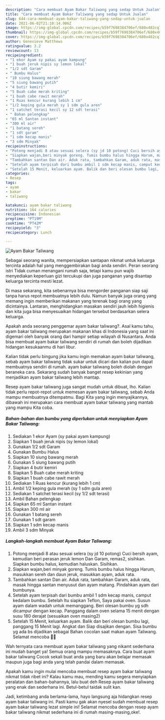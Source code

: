 ```yaml
---
description: "Cara membuat Ayam Bakar Taliwang yang sedap Untuk Jualan"
title: "Cara membuat Ayam Bakar Taliwang yang sedap Untuk Jualan"
slug: 644-cara-membuat-ayam-bakar-taliwang-yang-sedap-untuk-jualan
date: 2021-06-02T21:10:14.906Z
image: https://img-global.cpcdn.com/recipes/b59f7698384706ef/680x482cq70/ayam-bakar-taliwang-foto-resep-utama.jpg
thumbnail: https://img-global.cpcdn.com/recipes/b59f7698384706ef/680x482cq70/ayam-bakar-taliwang-foto-resep-utama.jpg
cover: https://img-global.cpcdn.com/recipes/b59f7698384706ef/680x482cq70/ayam-bakar-taliwang-foto-resep-utama.jpg
author: Genevieve Matthews
ratingvalue: 3.2
reviewcount: 13
recipeingredient:
- "1 ekor Ayam sy pakai ayam kampung"
- "1 buah jeruk nipis sy lemon lokal"
- "1/2 sdt Garam"
- " Bumbu Halus"
- "10 siung bawang merah"
- "5 siung bawang putih"
- "4 butir kemiri"
- "5 Buah cabe merah kriting"
- "1 buah cabe rawit merah"
- "1 Ruas kencur kurang lebih 1 cm"
- "1/2 keping gula merah sy 1 sdm gula aren"
- "1 satchet terasi kecil sy 12 sdt terasi"
- " Bahan pelengkap"
- "65 ml Santan instant"
- "300 ml air"
- "1 batang sereh"
- "1 sdt garam"
- "1 sdm kecap manis"
- "3 sdm Minyak"
recipeinstructions:
- "Potong menjadi 8 atau sesuai selera (sy jd 10 potong) Cuci bersih ayam, kemudian beri perasan jeruk lemon Dan Garam, remas2, sisihkan. Siapkan bumbu halus, kemudian haluskan. Sisihkan."
- "Siapkan wajan,beri minyak goreng. Tumis bumbu halus hingga Harum, masukkan sereh dan daun jeruk, masukkan ayam, aduk rata."
- "Tambahkan santan Dan air. Aduk rata, tambahkan Garam, aduk rata, masak hingga santan menyusut dan ayam matang. Pindahkan ayam dari bumbunya."
- "Setelah ayam terpisah dari bumbu ambil 1 sdm kecap manis, camput kedalam bumbu. Setelah Itu siapkan Teflon, Saya pakai oven. Susun ayam dalam wadah untuk memanggang. Beri olesan bumbu yg sdh dicampur dengan kecap. Panggang dalam oven selama 15 menit dengan susu 180 derajat (sesuaikan oven masing2)"
- "Setelah 15 Menit, keluarkan ayam. Balik dan beri olesan bumbu lagi, panggang 15 Menit lagi. Angkat dan Siap disajikan dengan. Sisa bumbu yg ada bs dijadikan sebagai Bahan cocolan saat makan ayam Taliwang. Selamat mencoba 🙏😉"
categories:
- Resep
tags:
- ayam
- bakar
- taliwang

katakunci: ayam bakar taliwang 
nutrition: 164 calories
recipecuisine: Indonesian
preptime: "PT19M"
cooktime: "PT42M"
recipeyield: "3"
recipecategory: Lunch

---
```



![Ayam Bakar Taliwang](https://img-global.cpcdn.com/recipes/b59f7698384706ef/680x482cq70/ayam-bakar-taliwang-foto-resep-utama.jpg)

Sebagai seorang wanita, mempersiapkan santapan nikmat untuk keluarga tercinta adalah hal yang menggembirakan bagi anda sendiri. Peran seorang istri Tidak cuman menangani rumah saja, tetapi kamu pun wajib menyediakan keperluan gizi tercukupi dan juga panganan yang disantap keluarga tercinta mesti lezat.

Di masa  sekarang, kita sebenarnya bisa mengorder panganan siap saji tanpa harus repot membuatnya lebih dulu. Namun banyak juga orang yang memang ingin memberikan makanan yang terenak bagi orang yang dicintainya. Lantaran, menghidangkan masakan sendiri jauh lebih higienis dan kita juga bisa menyesuaikan hidangan tersebut berdasarkan selera keluarga. 



Apakah anda seorang penggemar ayam bakar taliwang?. Asal kamu tahu, ayam bakar taliwang merupakan makanan khas di Indonesia yang saat ini digemari oleh banyak orang dari hampir setiap wilayah di Nusantara. Anda bisa membuat ayam bakar taliwang sendiri di rumah dan boleh dijadikan hidangan kesukaanmu di hari libur.

Kalian tidak perlu bingung jika kamu ingin memakan ayam bakar taliwang, sebab ayam bakar taliwang tidak sukar untuk dicari dan kalian pun dapat membuatnya sendiri di rumah. ayam bakar taliwang boleh diolah dengan beraneka cara. Sekarang sudah banyak banget resep kekinian yang menjadikan ayam bakar taliwang lebih mantap.

Resep ayam bakar taliwang juga sangat mudah untuk dibuat, lho. Kalian tidak perlu repot-repot untuk memesan ayam bakar taliwang, sebab Anda mampu membuatnya ditempatmu. Bagi Kita yang ingin menyajikannya, dibawah ini merupakan cara membuat ayam bakar taliwang yang mantab yang mampu Kita coba.

<!--inarticleads1-->

##### Bahan-bahan dan bumbu yang diperlukan untuk menyiapkan Ayam Bakar Taliwang:

1. Sediakan 1 ekor Ayam (sy pakai ayam kampung)
1. Siapkan 1 buah jeruk nipis (sy lemon lokal)
1. Gunakan 1/2 sdt Garam
1. Gunakan  Bumbu Halus
1. Siapkan 10 siung bawang merah
1. Gunakan 5 siung bawang putih
1. Siapkan 4 butir kemiri
1. Siapkan 5 Buah cabe merah kriting
1. Siapkan 1 buah cabe rawit merah
1. Sediakan 1 Ruas kencur (kurang lebih 1 cm)
1. Ambil 1/2 keping gula merah (sy 1 sdm gula aren)
1. Sediakan 1 satchet terasi kecil (sy 1/2 sdt terasi)
1. Ambil  Bahan pelengkap
1. Siapkan 65 ml Santan instant
1. Siapkan 300 ml air
1. Gunakan 1 batang sereh
1. Gunakan 1 sdt garam
1. Siapkan 1 sdm kecap manis
1. Ambil 3 sdm Minyak




<!--inarticleads2-->

##### Langkah-langkah membuat Ayam Bakar Taliwang:

1. Potong menjadi 8 atau sesuai selera (sy jd 10 potong) Cuci bersih ayam, kemudian beri perasan jeruk lemon Dan Garam, remas2, sisihkan. Siapkan bumbu halus, kemudian haluskan. Sisihkan.
1. Siapkan wajan,beri minyak goreng. Tumis bumbu halus hingga Harum, masukkan sereh dan daun jeruk, masukkan ayam, aduk rata.
1. Tambahkan santan Dan air. Aduk rata, tambahkan Garam, aduk rata, masak hingga santan menyusut dan ayam matang. Pindahkan ayam dari bumbunya.
1. Setelah ayam terpisah dari bumbu ambil 1 sdm kecap manis, camput kedalam bumbu. Setelah Itu siapkan Teflon, Saya pakai oven. Susun ayam dalam wadah untuk memanggang. Beri olesan bumbu yg sdh dicampur dengan kecap. Panggang dalam oven selama 15 menit dengan susu 180 derajat (sesuaikan oven masing2)
1. Setelah 15 Menit, keluarkan ayam. Balik dan beri olesan bumbu lagi, panggang 15 Menit lagi. Angkat dan Siap disajikan dengan. Sisa bumbu yg ada bs dijadikan sebagai Bahan cocolan saat makan ayam Taliwang. Selamat mencoba 🙏😉




Wah ternyata cara membuat ayam bakar taliwang yang nikamt sederhana ini mudah banget ya! Semua orang mampu memasaknya. Cara buat ayam bakar taliwang Cocok sekali buat anda yang baru akan belajar memasak maupun juga bagi anda yang telah pandai dalam memasak.

Apakah kamu ingin mulai mencoba membuat resep ayam bakar taliwang nikmat tidak ribet ini? Kalau kamu mau, mending kamu segera menyiapkan peralatan dan bahan-bahannya, lalu buat deh Resep ayam bakar taliwang yang enak dan sederhana ini. Betul-betul taidak sulit kan. 

Jadi, ketimbang anda berlama-lama, hayo langsung aja hidangkan resep ayam bakar taliwang ini. Pasti kamu gak akan nyesel sudah membuat resep ayam bakar taliwang lezat simple ini! Selamat mencoba dengan resep ayam bakar taliwang nikmat sederhana ini di rumah masing-masing,oke!.

